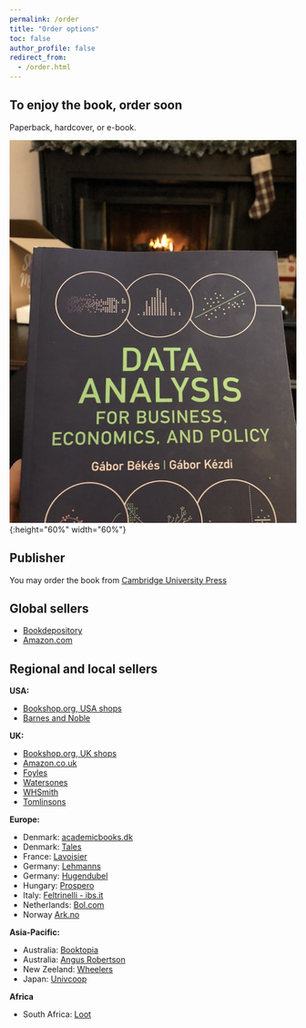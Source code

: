 ```yaml
---
permalink: /order
title: "Order options"
toc: false
author_profile: false
redirect_from:
  - /order.html
---
```



## To enjoy the book, order soon

Paperback, hardcover, or e-book.

![textbook xmas](/images/book-xmas.jpg){:height="60%" width="60%"}



## Publisher

You may order the book from [Cambridge University Press](https://www.cambridge.org/hu/academic/subjects/economics/econometrics-statistics-and-mathematical-economics/data-analysis-business-economics-and-policy?format=PB)


## Global sellers

* [Bookdepository](https://www.bookdepository.com/Data-Analysis-for-Business-Economics-Policy-Gabor-Bekes/9781108716208)
* [Amazon.com](https://www.amazon.com/Data-Analysis-Business-Economics-Policy-dp-1108716202/dp/1108716202/ref=mt_other?_encoding=UTF8&me=&qid=1592915211)


## Regional and local sellers
 
 **USA:**  

* [Bookshop.org, USA shops](https://bookshop.org/books/data-analysis-for-business-economics-and-policy-9781108716208/9781108716208)
* [Barnes and Noble](https://www.barnesandnoble.com/w/data-analysis-for-business-economics-and-policy-g-bor-b-k-s/1137387367?ean=9781108716208)


**UK:**  

* [Bookshop.org, UK shops](https://uk.bookshop.org/books/data-analysis-for-business-economics-and-policy/9781108716208)
* [Amazon.co.uk](https://www.amazon.co.uk/Data-Analysis-Business-Economics-Policy/dp/1108716202)
* [Foyles](https://www.foyles.co.uk/witem/business/data-analysis-for-business,gabor-bekes-gabor-kezdi-9781108716208)
* [Watersones](https://www.waterstones.com/book/data-analysis-for-business-economics-and-policy/gabor-bekes/gabor-kezdi/9781108716208)  
* [WHSmith](https://www.whsmith.co.uk/products/data-analysis-for-business-economics-and-policy/gabor-bekes/gabor-kezdi/paperback/9781108716208.html)
* [Tomlinsons](https://www.tomlinsons-online.com/p-25688830-data-analysis-for-business-economics-and-policy.aspx)



**Europe:**  
 
* Denmark: [academicbooks.dk](https://www.academicbooks.dk/da/content/data-analysis-business-economics-and-policy-0)
* Denmark: [Tales](https://tales.dk/data-analysis-for-business-economics-and-policy_gabor-bekes_9781108716208)  
* France: [Lavoisier](http://www.lavoisier.eu/books/economy/data-analysis-for-business-economics-and-policy/description_4403718)
* Germany: [Lehmanns ](https://www.lehmanns.de/shop/wirtschaft/52811591-9781108716208-data-analysis-for-business-economics-and-policy)
* Germany: [Hugendubel ](https://www.hugendubel.de/de/taschenbuch/gabor_bekes_gabor_university_of_michigan_ann_arbor_kezdi-data_analysis_for_business_economics_and_policy-39490275-produkt-details.html)
* Hungary: [Prospero](https://www.prospero.hu/hu/konyv_seo/data-analysis-for-business-economics-and-policy-isbn-9781108716208)
* Italy: [Feltrinelli - ibs.it](https://www.ibs.it/data-analysis-for-business-economics-libro-inglese-gabor-bekes-gabor-kezdi/e/9781108716208)
* Netherlands: [Bol.com](https://www.bol.com/nl/f/-/9300000005301765/)
* Norway [Ark.no](https://www.ark.no/boker/Gabor-Bekes-Data-Analysis-for-Business-Economics-a-9781108483018)


 **Asia-Pacific:**  
 
* Australia: [Booktopia](https://www.booktopia.com.au/data-analysis-for-business-economics-and-policy-gabor-bekes/book/9781108716208.html)  
* Australia: [Angus Robertson](https://www.angusrobertson.com.au/books/data-analysis-for-business-economics-and-policy-gbor-bks-gbor-kzdi/p/9781108716208)
* New Zeeland: [Wheelers](https://www.wheelers.co.nz/browse/author/7315422-gabor-bekes/)
* Japan: [Univcoop ](https://yosho.univcoop.jp/BookShop/Book/Detail?icd=1031612061&isbn=978-1-108-71620-8)


**Africa**

* South Africa: [Loot](https://www.loot.co.za/product/gabor-bekes-data-analysis-for-business-economics-and/hdcw-6963-g940)



